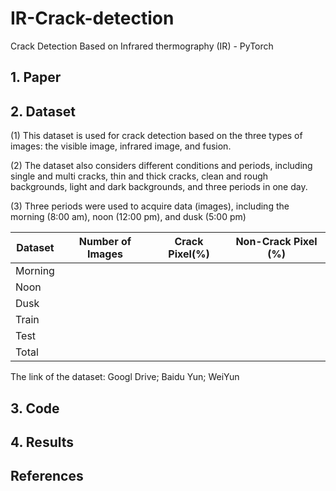 # IR-Crack-detection
Crack Detection Based on Infrared thermography (IR) - PyTorch

## 1. Paper

## 2. Dataset
(1) This dataset is used for crack detection based on the three types of images: the visible image, infrared image, and fusion.

(2) The dataset also considers different conditions and periods, including single and multi cracks, thin and thick cracks, clean and rough backgrounds, light and dark backgrounds, and three periods in one day.

(3) Three periods were used to acquire data (images), including the morning (8:00 am), noon (12:00 pm), and dusk (5:00 pm)

| Dataset |Number of Images | Crack Pixel(%) | Non-Crack Pixel (%)|
|---|---|---|---|
| Morning |
| Noon |
| Dusk |
| Train |
| Test |
| Total |


The link of the dataset: Googl Drive; Baidu Yun; WeiYun


## 3. Code



## 4. Results





## References
